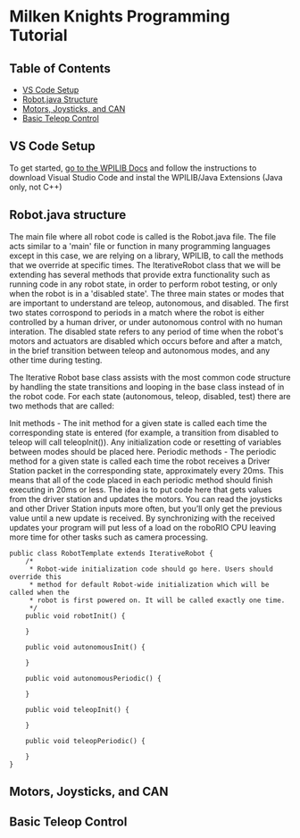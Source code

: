 # Milken Knights Programming Tutorial
## Table of Contents
- [VS Code Setup](#VS-Code-Setup)
- [Robot.java Structure](#Robot.java-structure)
- [Motors, Joysticks, and CAN](#Motors,-Joysticks,-and-CAN)
- [Basic Teleop Control](#Basic-Teleop-Control)

## **VS Code Setup**
To get started, [go to the WPILIB Docs](https://wpilib.screenstepslive.com/s/currentCS/m/79833/l/932382-installing-vs-code) and follow the instructions to download Visual Studio Code and instal the WPILIB/Java Extensions (Java only, not C++)


## **Robot.java structure**
The main file where all robot code is called is the Robot.java file. The file acts similar to a 'main' file or function in many programming languages except in this case, we are relying on a library, WPILIB, to call the methods that we override at specific times. The IterativeRobot class that we will be extending has several methods that provide extra functionality such as running code in any robot state, in order to perform robot testing, or only when the robot is in a 'disabled state'. The three main states or modes that are important to understand are teleop, autonomous, and disabled. The first two states corrospond to periods in a match where the robot is either controlled by a human driver, or under autonomous control with no human interation. The disabled state refers to any period of time when the robot's motors and actuators are disabled which occurs before and after a match, in the brief transition between teleop and autonomous modes, and any other time during testing. 

The Iterative Robot base class assists with the most common code structure by handling the state transitions and looping in the base class instead of in the robot code. For each state (autonomous, teleop, disabled, test) there are two methods that are called:

Init methods - The init method for a given state is called each time the corresponding state is entered (for example, a transition from disabled to teleop will call teleopInit()). Any initialization code or resetting of variables between modes should be placed here.
Periodic methods - The periodic method for a given state is called each time the robot receives a Driver Station packet in the corresponding state, approximately every 20ms. This means that all of the code placed in each periodic method should finish executing in 20ms or less. The idea is to put code here that gets values from the driver station and updates the motors. You can read the joysticks and other Driver Station inputs more often, but you’ll only get the previous value until a new update is received. By synchronizing with the received updates your program will put less of a load on the roboRIO CPU leaving more time for other tasks such as camera processing.

```
public class RobotTemplate extends IterativeRobot {
    /*
     * Robot-wide initialization code should go here. Users should override this
     * method for default Robot-wide initialization which will be called when the
     * robot is first powered on. It will be called exactly one time.
     */
    public void robotInit() {

    }

    public void autonomousInit() {

    }

    public void autonomousPeriodic() {

    }

    public void teleopInit() {

    }

    public void teleopPeriodic() {

    }
}
```

## **Motors, Joysticks, and CAN**

## **Basic Teleop Control**